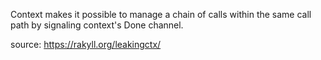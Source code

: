 Context makes it possible to manage a chain of calls within the same call path by signaling context's Done channel.

source: https://rakyll.org/leakingctx/